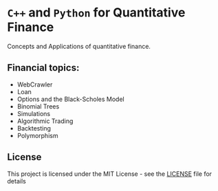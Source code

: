 # `C++` and `Python` for Quantitative Finance

Concepts and Applications of quantitative finance.

## Financial topics: 

- WebCrawler
- Loan
- Options and the Black-Scholes Model
- Binomial Trees
- Simulations
- Algorithmic Trading
- Backtesting
- Polymorphism



## License
This project is licensed under the MIT License - see the [LICENSE](LICENSE) file for details
